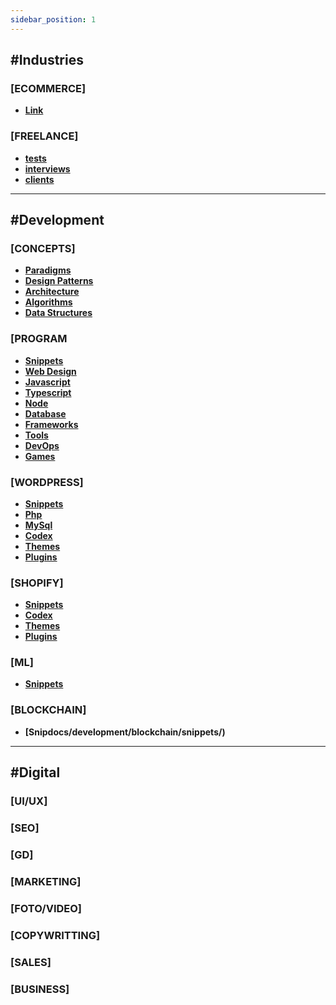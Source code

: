 ```yaml
---
sidebar_position: 1
---
```


## #Industries

### [ECOMMERCE]

- **[Link](docs/industries/ecommerce/)**

### [FREELANCE]

- **[tests](docs/industries/freelance/tests/)**
- **[interviews](docs/industries/freelance/interviews/)**
- **[clients](docs/industries/freelance/clients/)**

---

## #Development

### [CONCEPTS]

- **[Paradigms](docs/development/concepts/paradigms/)**
- **[Design Patterns](docs/development/concepts/design-patterns/)**
- **[Architecture](docs/development/concepts/architecture/)**
- **[Algorithms](docs/development/concepts/algor/)**
- **[Data Structures](docs/development/concepts/data-structures/)**

### [PROGRAM
- **[Snippets](docs/development/programming/snippets/)**
- **[Web Design](docs/development/programming/web-design/)**
- **[Javascript](docs/development/programming/javascript/)**
- **[Typescript](docs/development/programming/typescript/)**
- **[Node](docs/development/programming/node/)**
- **[Database](docs/development/programming/databases/)**
- **[Frameworks](docs/development/programming/frameworks/)**
- **[Tools](docs/development/programming/tools/)**
- **[DevOps](docs/development/programming/devops/)**
- **[Games](docs/development/programming/games/)**

### [WORDPRESS]

- **[Snippets](docs/development/wordpress/snippets/)**
- **[Php](docs/development/wordpress/php/)**
- **[MySql](docs/development/wordpress/mysql/)**
- **[Codex](docs/development/wordpress/codex/)**
- **[Themes](docs/development/wordpress/themes/)**
- **[Plugins](docs/development/wordpress/plugins/)**

### [SHOPIFY]

- **[Snippets](docs/development/shopify/snippets/)**
- **[Codex](docs/development/shopify/codex/)**
- **[Themes](docs/development/shopify/themes/)**
- **[Plugins](docs/development/shopify/plugins/)**

### [ML]

- **[Snippets](docs/development/ml/snippets/)**

### [BLOCKCHAIN]

- **[Snipdocs/development/blockchain/snippets/)**

---

## #Digital

### [UI/UX]

### [SEO]

### [GD]

### [MARKETING]

### [FOTO/VIDEO]

### [COPYWRITTING]

### [SALES]

### [BUSINESS]
